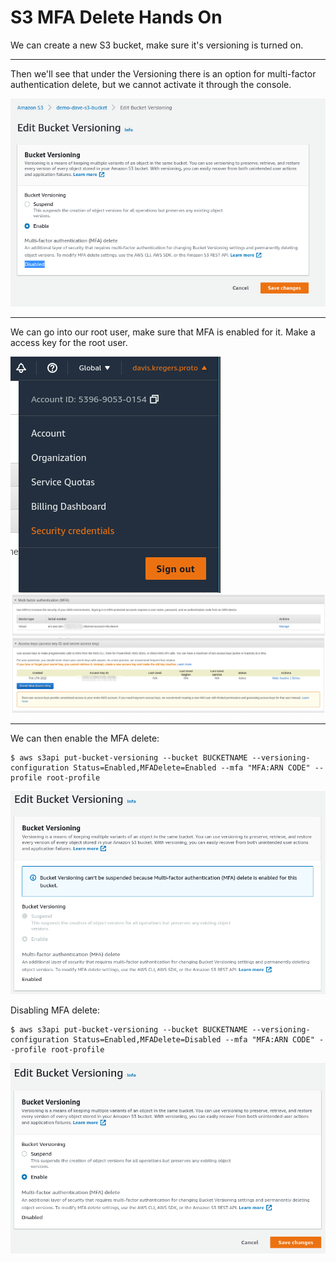 # S3 MFA Delete Hands On

We can create a new S3 bucket, make sure it's versioning is turned on.

---

Then we'll see that under the Versioning there is an option for multi-factor authentication delete, but we cannot activate it through the console.

![](img/2022-02-17-06-25-07.png)

---

We can go into our root user, make sure that MFA is enabled for it. Make a access key for the root user.

![](img/2022-02-17-06-32-01.png)
![](img/2022-02-17-06-32-25.png)
![](img/2022-02-17-06-32-38.png)

---

We can then enable the MFA delete:

```console
$ aws s3api put-bucket-versioning --bucket BUCKETNAME --versioning-configuration Status=Enabled,MFADelete=Enabled --mfa "MFA:ARN CODE" --profile root-profile
```

![](img/2022-02-17-06-36-41.png)

Disabling MFA delete:

```console
$ aws s3api put-bucket-versioning --bucket BUCKETNAME --versioning-configuration Status=Enabled,MFADelete=Disabled --mfa "MFA:ARN CODE" --profile root-profile
```

![](img/2022-02-17-06-37-58.png)
